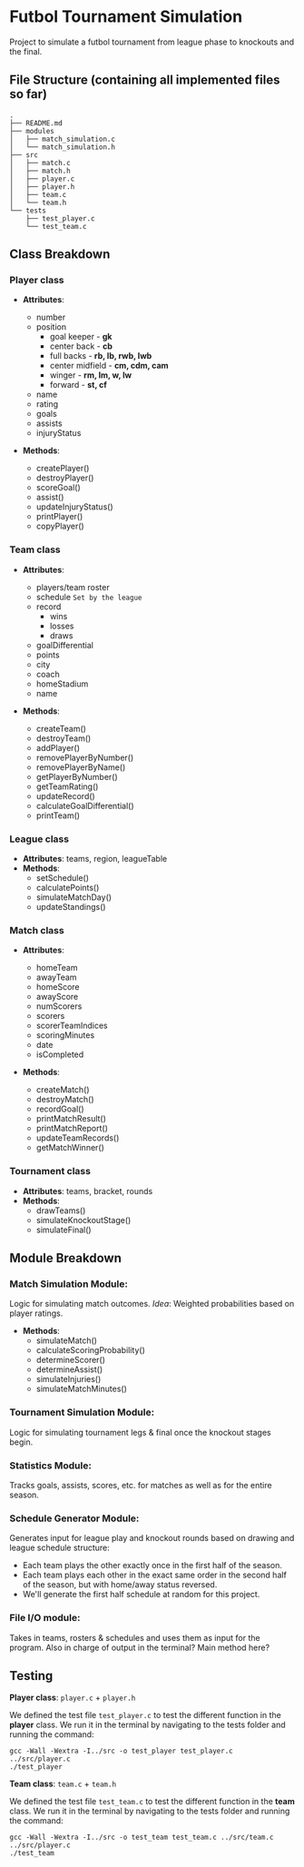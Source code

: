 # Futbol Tournament Simulation
 Project to simulate a futbol tournament from league phase to knockouts and the final.



## File Structure (containing all implemented files so far)
```
.
├── README.md
├── modules
│   ├── match_simulation.c
│   └── match_simulation.h
├── src
│   ├── match.c
│   ├── match.h
│   ├── player.c
│   ├── player.h
│   ├── team.c
│   └── team.h
└── tests
    ├── test_player.c
    └── test_team.c
```



## Class Breakdown

### Player class

* **Attributes**: 
    * number
    * position
        * goal keeper - **gk**
        * center back - **cb**
        * full backs - **rb, lb, rwb, lwb**
        * center midfield - **cm, cdm, cam**
        * winger - **rm, lm, w, lw**
        * forward - **st, cf**
    * name
    * rating
    * goals
    * assists
    * injuryStatus

* **Methods**: 
    * createPlayer()
    * destroyPlayer()
    * scoreGoal()
    * assist()
    * updateInjuryStatus()
    * printPlayer()
    * copyPlayer()


### Team class

* **Attributes**: 
    * players/team roster
    * schedule `Set by the league`
    * record
        * wins
        * losses
        * draws
    * goalDifferential
    * points
    * city
    * coach
    * homeStadium
    * name

* **Methods**: 
    * createTeam()
    * destroyTeam()
    * addPlayer()
    * removePlayerByNumber()
    * removePlayerByName()
    * getPlayerByNumber()
    * getTeamRating()
    * updateRecord()
    * calculateGoalDifferential()
    * printTeam()


### League class

* **Attributes**: teams, region, leagueTable
* **Methods**: 
    * setSchedule()
    * calculatePoints()
    * simulateMatchDay()
    * updateStandings()


### Match class

* **Attributes**: 
    * homeTeam
    * awayTeam
    * homeScore
    * awayScore
    * numScorers
    * scorers
    * scorerTeamIndices
    * scoringMinutes
    * date
    * isCompleted

* **Methods**: 
    * createMatch()
    * destroyMatch()
    * recordGoal()
    * printMatchResult()
    * printMatchReport()
    * updateTeamRecords()
    * getMatchWinner()


### Tournament class

* **Attributes**: teams, bracket, rounds
* **Methods**: 
    * drawTeams()
    * simulateKnockoutStage()
    * simulateFinal()



## Module Breakdown

### Match Simulation Module: 

Logic for simulating match outcomes. *Idea*: Weighted probabilities based on player ratings.

* **Methods**: 
    * simulateMatch()
    * calculateScoringProbability()
    * determineScorer()
    * determineAssist()
    * simulateInjuries()
    * simulateMatchMinutes()

### Tournament Simulation Module: 

Logic for simulating tournament legs & final once the knockout stages begin. 

### Statistics Module: 

Tracks goals, assists, scores, etc. for matches as well as for the entire season. 

### Schedule Generator Module: 

Generates input for league play and knockout rounds based on drawing and league schedule structure: 

* Each team plays the other exactly once in the first half of the season.
* Each team plays each other in the exact same order in the second half of the season, but with home/away status reversed. 
* We'll generate the first half schedule at random for this project. 

### File I/O module: 

Takes in teams, rosters & schedules and uses them as input for the program. Also in charge of output in the terminal? Main method here?



## Testing

**Player class**: `player.c` + `player.h`

We defined the test file `test_player.c` to test the different function in the **player** class. We run it in the terminal by navigating to the tests folder and running the command:

    gcc -Wall -Wextra -I../src -o test_player test_player.c ../src/player.c
    ./test_player

**Team class**: `team.c` + `team.h`

We defined the test file `test_team.c` to test the different function in the **team** class. We run it in the terminal by navigating to the tests folder and running the command:

    gcc -Wall -Wextra -I../src -o test_team test_team.c ../src/team.c ../src/player.c
    ./test_team